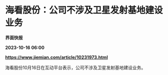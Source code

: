 # 海看股份：公司不涉及卫星发射基地建设业务
**界面快报**

**2023-10-16 06:00**

**https://www.jiemian.com/article/10231973.html**

海看股份10月16日在互动平台表示，公司不涉及卫星发射基地建设业务。
